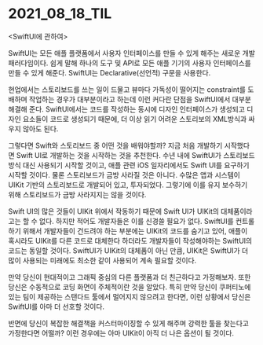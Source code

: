# 2021_08_18_TIL

<SwiftUI에 관하여>

SwiftUI는 모든 애플 플랫폼에서 사용자 인터페이스를 만들 수 있게 해주는 새로운 개발 패러다임이다. 쉽게 말해 하나의 도구 및 API로 모든 애플 기기의 사용자 인터페이스를 만들 수 있게 해준다. SwiftUI는 Declarative(선언적) 구문을 사용한다.

현업에서는 스토리보드를 쓰는 일이 드물고 뷰마다 가독성이 떨어지는 constraint를 도배하며 작업하는 경우가 대부분이라고 하는데 이런 커다란 단점을 SwiftUI에서 대부분 해결해 준다. SwiftUI에서는 코드를 작성하는 동시에 디자인 인터페이스가 생성되고 디자인 요소들이 코드로 생성되기 때문에, 더 이상 읽기 어려운 스토리보의 XML방식과 싸우지 않아도 된다.

그렇다면 Swift와 스토리보드 중 어떤 것을 배워야할까? 지금 처음 개발하기 시작했다면 Swift UI로 개발하는 것을 시작하는 것을 추천한다. 수년 내에 SwiftUI가 스토리보드 방식 대신 사용되기 시작할 것이고, 애플 관련 iOS 일자리에서도 Swift UI를 요구하기 시작할 것이다.
물론 스토리보드가 금방 사라질 것은 아니다. 수많은 앱과 시스템이 UIKit 기반의 스토리보드로 개발되어 있고, 투자되었다. 그렇기에 이를 유지 보수하기 위해 스토리보드가 금방 사라지지는 않을 것이다.

Swift UI의 많은 것들이 UIKit 위에서 작동하기 때문에 Swift UI가 UIKit의 대체품이라고는 할 수 없다. 하지만 적어도 개발자들은 이를 신경쓸 필요가 없다. SwiftUI를 컨트롤하기 위해서 개발자들이 건드려야 하는 부분에는 UIKit의 코드를 숨기고 있어, 애플이 혹시라도 UIKit를 다른 코드로 대체한다 하더라도 개발자들이 작성해야하는 SwiftUI의 코드는 동일할 것이다. SwiftUI가 UIKit의 대체품이 아닌 만큼, UIKit은 SwiftUI가 더 많이 사용되는 미래에도 최소한 같이 사용되어 계속 필요할 것이다.

만약 당신이 현대적이고 그래픽 중심의 다른 플랫폼과 더 친근하다고 가정해보자. 또한 당신은 수동적으로 코딩 화면이 주체적이란 것을 알았다. 특히 만약 당신이 쿠퍼티노에 있는 팀이 제공하는 스탠다드 툴에서 멀어지지 않으려고 한다면, 이런 상황에서 당신은 SwiftUI를 아마 더 선호할 것이다.

반면에 당신이 복잡한 해결책을 커스터마이징할 수 있게 해주며 강력한 툴을 찾는다고 가정한다면 어떨까? 이런 경우에는 아마 UIKit이 아직 더 나은 옵션이 될 것이다.
